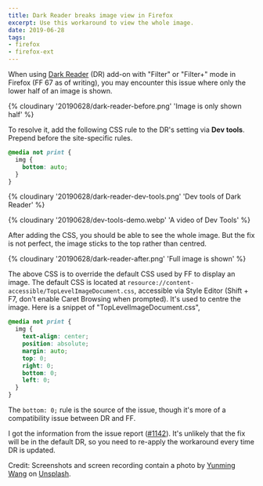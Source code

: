```yaml
---
title: Dark Reader breaks image view in Firefox
excerpt: Use this workaround to view the whole image.
date: 2019-06-28
tags:
- firefox
- firefox-ext
---
```


When using [Dark Reader](https://addons.mozilla.org/en-US/firefox/addon/darkreader/) (DR) add-on with "Filter" or "Filter+" mode in Firefox (FF 67 as of writing), you may encounter this issue where only the lower half of an image is shown.

{% cloudinary '20190628/dark-reader-before.png' 'Image is only shown half' %}

To resolve it, add the following CSS rule to the DR's setting via **Dev tools**. Prepend before the site-specific rules.

```css
@media not print {
  img {
    bottom: auto;
  }
}
```

{% cloudinary '20190628/dark-reader-dev-tools.png' 'Dev tools of Dark Reader' %}

{% cloudinary '20190628/dev-tools-demo.webp' 'A video of Dev Tools' %}

After adding the CSS, you should be able to see the whole image. But the fix is not perfect, the image sticks to the top rather than centred.

{% cloudinary '20190628/dark-reader-after.png' 'Full image is shown' %}

The above CSS is to override the default CSS used by FF to display an image. The default CSS is located at `resource://content-accessible/TopLevelImageDocument.css`, accessible via Style Editor (Shift + F7, don't enable Caret Browsing when prompted). It's used to centre the image. Here is a snippet of "TopLevelImageDocument.css",

```css
@media not print {
  img {
    text-align: center;
    position: absolute;
    margin: auto;
    top: 0;
    right: 0;
    bottom: 0;
    left: 0;
  }
}
```

The `bottom: 0;` rule is the source of the issue, though it's more of a compatibility issue between DR and FF.

I got the information from the issue report ([#1142](https://github.com/darkreader/darkreader/issues/1142)). It's unlikely that the fix will be in the default DR, so you need to re-apply the workaround every time DR is updated.

Credit: Screenshots and screen recording contain a photo by [Yunming Wang](https://unsplash.com/@ymwang) on [Unsplash](https://unsplash.com/photos/GY2udBfnA6k).
